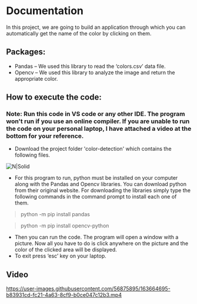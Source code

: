 # Documentation

In this project, we are going to build an application through which you can automatically get the name of the color by clicking on them.

## Packages:
*	Pandas – We used this library to read the ‘colors.csv’ data file. 
*	Opencv – We used this library to analyze the image and return the appropriate color.

## How to execute the code:
### Note: Run this code in VS code or any other IDE. The program won't run if you use an online compiler. If you are unable to run the code on your personal laptop, I have attached a video at the bottom for your reference.
*	Download the project folder 'color-detection' which contains the following files.

![N|Solid](https://media.discordapp.net/attachments/880161114271387729/917108724928217128/Capture.PNG)

* For this program to run, python must be installed on your computer along with the Pandas and Opencv libraries. You can download python from their original website. For downloading the libraries simply type the following commands in the command prompt to install each one of them.
> python -m pip install pandas

> python -m pip install opencv-python

* Then you can run the code. The program will open a window with a picture. Now all you have to do is click anywhere on the picture and the color of the clicked area will be displayed.
* To exit press ‘esc’ key on your laptop.

## Video
https://user-images.githubusercontent.com/56875895/163664695-b83931cd-fc21-4a63-8cf9-b0ce047c12b3.mp4



